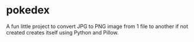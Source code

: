 # pokedex
A fun little project to convert JPG to PNG image from 1 file to another if not created creates itself using Python and Pillow.
